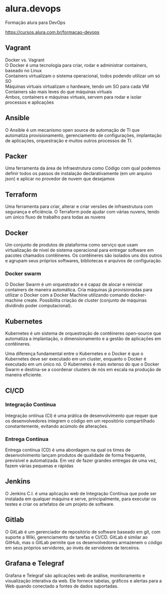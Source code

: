 # alura.devops
Formação alura para DevOps

https://cursos.alura.com.br/formacao-devops  

## Vagrant
Docker vs. Vagrant  
O Docker é uma tecnologia para criar, rodar e administrar containers, baseado no Linux  
Containers virtualizam o sistema operacional, todos podendo utilizar um só SO   
Máquinas virtuais virtualizam o hardware, tendo um SO para cada VM  
Containers são mais leves do que máquinas virtuais  
Ambos, containers e máquinas virtuais, servem para rodar e isolar processos e aplicações  

## Ansible
O Ansible é um mecanismo open source de automação de TI que automatiza provisionamento, gerenciamento de configurações, implantação de aplicações, orquestração e muitos outros processos de TI.

## Packer
Uma ferramenta da área de Infraestrutura como Código com qual podemos definir todos os passos de instalação declarativamente (em um arquivo json) e aplicar no provedor de nuvem que desejamos

## Terraform
Uma ferramenta para criar, alterar e criar versões de infraestrutura com segurança e eficiência. O Terraform pode ajudar com várias nuvens, tendo um único fluxo de trabalho para todas as nuvens

## Docker
Um conjunto de produtos de plataforma como serviço que usam virtualização de nível de sistema operacional para entregar software em pacotes chamados contêineres. Os contêineres são isolados uns dos outros e agrupam seus próprios softwares, bibliotecas e arquivos de configuração.

### Docker swarm
O Docker Swarm é um orquestrador e é capaz de alocar e reiniciar containers de maneira automática. Cria máquinas já provisionadas para utilizar o Docker com a Docker Machine utilizando comando docker-machine create. Possibilita criação de cluster (conjunto de máquinas dividindo poder computacional).

## Kubernetes
Kubernetes é um sistema de orquestração de contêineres open-source que automatiza a implantação, o dimensionamento e a gestão de aplicações em contêineres.

Uma diferença fundamental entre o Kubernetes e o Docker é que o Kubernetes deve ser executado em um cluster, enquanto o Docker é executado em um único nó. O Kubernetes é mais extenso do que o Docker Swarm e destina-se a coordenar clusters de nós em escala na produção de maneira eficiente.

## CI/CD

### Integração Contínua
Integração ontínua (CI) é uma prática de desenvolvimento que requer que os desenvolvedores integrem o código em um repositório compartilhado constantemente, evitando acúmolo de alterações.

### Entrega Contínua
Entrega contínua (CD) é uma abordagem na qual os times de desenvolvimento lançam produtos de qualidade de forma frequente, previsível e automatizada. Em vez de fazer grandes entregas de uma vez, fazem várias pequenas e rápidas

## Jenkins
O Jenkins C.I. é uma aplicação web de Integração Contínua que pode ser instalada em qualquer máquina e serve, principalmente, para executar os testes e criar os artefatos de um projeto de software.


## Gitlab
O GitLab é um gerenciador de repositório de software baseado em git, com suporte a Wiki, gerenciamento de tarefas e CI/CD. GitLab é similar ao GitHub, mas o GitLab permite que os desenvolvedores armazenem o código em seus próprios servidores, ao invés de servidores de terceiros.

## Grafana e Telegraf
Grafana e Telegraf são aplicações web de análise, monitoramento e visualização interativa da web. Ele fornece tabelas, gráficos e alertas para a Web quando conectado a fontes de dados suportadas.